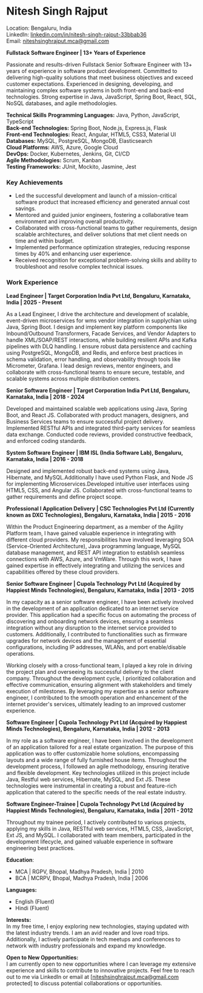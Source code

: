 
# Nitesh Singh Rajput
  Location: Bengaluru, India <br/>
  LinkedIn: [linkedin.com/in/nitesh-singh-rajput-33bbab36](https://www.linkedin.com/in/nitesh-singh-rajput-33bbab36/)<br/>
  Email: niteshsinghrajput.mca@gmail.com
  

**Fullstack Software Engineer | 13+ Years of Experience**
<p>Passionate and results-driven Fullstack Senior Software Engineer with 13+ years of experience in software product development. Committed to 
delivering high-quality solutions that meet business objectives and exceed customer expectations. Experienced in designing, developing, and 
maintaining complex software systems in both front-end and back-end technologies. Strong expertise in Java, JavaScript, Spring Boot, React, 
SQL, NoSQL databases, and agile methodologies.</p>

**Technical Skills**
**Programming Languages:** Java, Python, JavaScript, TypeScript <br/>
**Back-end Technologies:** Spring Boot, Node.js, Express.js, Flask <br/>
**Front-end Technologies:** React, Angular, HTML5, CSS3, Material UI <br/>
**Databases:** MySQL, PostgreSQL, MongoDB, Elasticsearch <br/>
**Cloud Platforms:** AWS, Azure, Google Cloud <br/>
**DevOps:** Docker, Kubernetes, Jenkins, Git, CI/CD <br/>
**Agile Methodologies:** Scrum, Kanban <br/>
**Testing Frameworks:** JUnit, Mockito, Jasmine, Jest

### Key Achievements
- Led the successful development and launch of a mission-critical software product that increased efficiency and generated annual cost savings.
- Mentored and guided junior engineers, fostering a collaborative team environment and improving overall productivity.
- Collaborated with cross-functional teams to gather requirements, design scalable architectures, and deliver solutions that met client needs on time and within budget.
- Implemented performance optimization strategies, reducing response times by 40% and enhancing user experience.
- Received recognition for exceptional problem-solving skills and ability to troubleshoot and resolve complex technical issues.

### Work Experience
**Lead Engineer | Target Corporation India Pvt Ltd, Bengaluru, Karnataka, India | 2025 - Present**

As a Lead Engineer, I drive the architecture and development of scalable, event-driven microservices for wms vendor integration in supplychian using Java, Spring Boot. I design and implement key platform components like Inbound/Outbound Transformers, Facade Services, and Vendor Adapters to handle XML/SOAP/REST interactions, while building resilient APIs and Kafka pipelines with DLQ handling. I ensure robust data persistence and caching using PostgreSQL, MongoDB, and Redis, and enforce best practices in schema validation, error handling, and observability through tools like Micrometer, Grafana. I lead design reviews, mentor engineers, and collaborate with cross-functional teams to ensure secure, testable, and scalable systems across multiple distribution centers.

**Senior Software Engineer | Target Corporation India Pvt Ltd, Bengaluru, Karnataka, India | 2018 - 2024**

Developed and maintained scalable web applications using Java, Spring Boot, and React JS.
Collaborated with product managers, designers, and Business Services teams to ensure successful project delivery.
Implemented RESTful APIs and integrated third-party services for seamless data exchange.
Conducted code reviews, provided constructive feedback, and enforced coding standards.

**System Software Engineer | IBM ISL (India Software Lab), Bengaluru, Karnataka, India | 2016 - 2018**

Designed and implemented robust back-end systems using Java, Hibernate, and MySQL.Additionally I have used Python Flask, and Node JS 
for implementing Microservices.Developed intuitive user interfaces using HTML5, CSS, and Angular JS.
Collaborated with cross-functional teams to gather requirements and define project scope.

**Professional I Application Delivery | CSC Technologies Pvt Ltd (Currently known as DXC Technologies), Bengaluru, Karnataka, India | 2015 - 2016**

Within the Product Engineering department, as a member of the Agility Platform team, I have gained valuable experience in integrating 
with different cloud providers. My responsibilities have involved leveraging SOA (Service-Oriented Architecture), Java programming language, 
MySQL database management, and REST API integration to establish seamless connections with AWS, Azure, and VmWare. Through this work, 
I have gained expertise in effectively integrating and utilizing the services and capabilities offered by these cloud providers.

**Senior Software Engineer | Cupola Technology Pvt Ltd (Acquired by Happiest Minds Technologies), Bengaluru, Karnataka, India | 2013 - 2015**

In my capacity as a senior software engineer, I have been actively involved in the development of an application dedicated to an internet 
service provider. This application had a specific focus on automating the process of discovering and onboarding network devices, ensuring a 
seamless integration without any disruption to the internet service provided to customers. Additionally, I contributed to functionalities
such as firmware upgrades for network devices and the management of essential configurations, including IP addresses, WLANs, and port 
enable/disable operations.

Working closely with a cross-functional team, I played a key role in driving the project plan and overseeing its successful delivery to the client company. Throughout the development cycle, I prioritized collaboration and effective communication, ensuring alignment with stakeholders and timely execution of milestones. By leveraging my expertise as a senior software engineer, I contributed to the smooth operation and enhancement of the internet provider's services, ultimately leading to an improved customer experience.

**Software Engineer | Cupola Technology Pvt Ltd (Acquired by Happiest Minds Technologies), Bengaluru, Karnataka, India | 2012 - 2013**

In my role as a software engineer, I have been involved in the development of an application tailored for a real estate organization. 
The purpose of this application was to offer customizable home solutions, encompassing layouts and a wide range of fully furnished house 
items. Throughout the development process, I followed an agile methodology, ensuring iterative and flexible development. Key technologies 
utilized in this project include Java, Restful web services, Hibernate, MySQL, and Ext JS. These technologies were instrumental in 
creating a robust and feature-rich application that catered to the specific needs of the real estate industry. 

**Software Engineer-Trainee | Cupola Technology Pvt Ltd (Acquired by Happiest Minds Technologies), Bengaluru, Karnataka, India | 2011 - 2012**

Throughout my trainee period, I actively contributed to various projects, applying my skills in Java, RESTful web services, HTML5, CSS, JavaScript, Ext JS, and MySQL. 
I collaborated with team members, participated in the development lifecycle, and gained valuable experience in software engineering best 
practices.


**Education**:<br/>
- MCA | RGPV, Bhopal, Madhya Pradesh, India | 2010
- BCA | MCRPV, Bhopal, Madhya Pradesh, India | 2006

**Languages:** <br/>
- English (Fluent)
- Hindi (Fluent)

**Interests:** <br/>
In my free time, I enjoy exploring new technologies, staying updated with the latest industry trends. I am an avid reader and love road 
trips. Additionally, I actively participate in tech meetups and conferences to network with industry professionals and expand my knowledge.

**Open to New Opportunities:** <br/>
I am currently open to new opportunities where I can leverage my extensive experience and skills to contribute to innovative projects. 
Feel free to reach out to me via LinkedIn or email at [niteshsinghrajput.mca@gmail.com protected] to discuss potential collaborations or 
opportunities.

<!--
**niteshsinghrajput/niteshsinghrajput** is a ✨ _special_ ✨ repository because its `README.md` (this file) appears on your GitHub profile.

Here are some ideas to get you started:

- 🔭 I’m currently working on ...
- 🌱 I’m currently learning ...
- 👯 I’m looking to collaborate on ...
- 🤔 I’m looking for help with ...
- 💬 Ask me about ...
- 📫 How to reach me: ...
- 😄 Pronouns: ...
- ⚡ Fun fact: ...
-->
